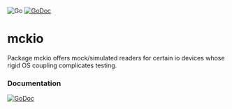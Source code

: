 ![Go](https://github.com/WhisperingChaos/mckio/workflows/Go/badge.svg) [![GoDoc](https://godoc.org/github.com/WhisperingChaos/mckio?status.svg)](https://godoc.org/github.com/WhisperingChaos/mckio)

# mckio
Package mckio offers mock/simulated readers for certain io devices whose rigid OS coupling complicates testing.

### Documentation
[![GoDoc](https://godoc.org/github.com/WhisperingChaos/mckio?status.svg)](https://godoc.org/github.com/WhisperingChaos/mckio)

